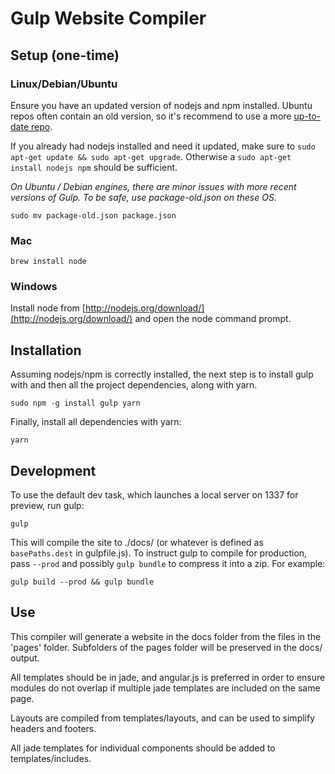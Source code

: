 
Gulp Website Compiler
=================

## Setup (one-time)

### Linux/Debian/Ubuntu
Ensure you have an updated version of nodejs and npm installed. Ubuntu repos often contain an old version, so it's recommend to use a more [up-to-date repo](https://launchpad.net/~chris-lea/+archive/node.js/).

If you already had nodejs installed and need it updated, make sure to `sudo apt-get update && sudo apt-get upgrade`. Otherwise a `sudo apt-get install nodejs npm` should be sufficient.

*On Ubuntu / Debian engines, there are minor issues with more recent versions of Gulp. To be safe, use package-old.json on these OS.*

`sudo mv package-old.json package.json`

### Mac
`brew install node`

### Windows
Install node from [http://nodejs.org/download/](http://nodejs.org/download/) and open the node command prompt.

## Installation

Assuming nodejs/npm is correctly installed, the next step is to install gulp with and then all the project dependencies, along with yarn.

```
sudo npm -g install gulp yarn
```

Finally, install all dependencies with yarn:

```
yarn
```

## Development

To use the default dev task, which launches a local server on 1337 for preview, run gulp:

```
gulp
```

This will compile the site to ./docs/ (or whatever is defined as `basePaths.dest` in gulpfile.js). To instruct gulp to compile for production, pass `--prod` and possibly `gulp bundle` to compress it into a zip. For example:

```
gulp build --prod && gulp bundle
```

## Use

This compiler will generate a website in the docs folder from the files in the 'pages' folder. Subfolders of the pages folder will be preserved in the docs/ output. 

All templates should be in jade, and angular.js is preferred in order to ensure modules do not overlap if multiple jade templates are included on the same page. 

Layouts are compiled from templates/layouts, and can be used to simplify headers and footers. 

All jade templates for individual components should be added to templates/includes. 
